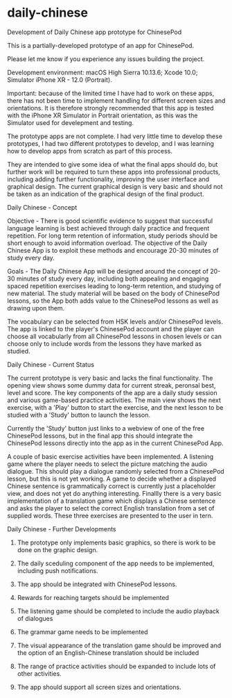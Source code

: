 # daily-chinese
Development of Daily Chinese app prototype for ChinesePod

This is a partially-developed prototype of an app for ChinesePod.

Please let me know if you experience any issues building the project.

Development environment:
macOS High Sierra 10.13.6;
Xcode 10.0;
Simulator iPhone XR - 12.0 (Portrait).

Important: because of the limited time I have had to work on these apps, there has not been
time to implement handling for different screen sizes and orientations. It is therefore strongly
recommended that this app is tested with the iPhone XR Simulator in Portrait orientation, as
this was the Simulator used for develepment and testing.

The prototype apps are not complete. I had very little time to develop these prototypes, 
I had two different prototypes to develop, and I was learning how to develop apps from scratch 
as part of this process.


They are intended to give some idea of what the final apps should do, but further work will be required 
to turn these apps into professional products, including adding further functionality, improving the user 
interface and graphical design. The current graphical design is very basic and should not be taken as an 
indication of the graphical design of the final product.

Daily Chinese - Concept

Objective - There is good scientific evidence to suggest that successful language learning is best achieved through 
daily practice and frequent repetition. For long term retention of information, study periods should be 
short enough to avoid information overload. The objective of the Daily Chinese App is to exploit these 
methods and encourage 20-30 minutes of study every day.

Goals - The Daily Chinese App will be designed around the concept of 20-30 minutes of study every day, including
both appealing and engaging spaced repetition exercises leading to long-term retention, and studying of new material. 
The study material will be based on the body of ChinesePod lessons, so the App both adds value to the ChinesePod 
lessons as well as drawing upon them.

The vocabulary can be selected from HSK levels and/or ChinesePod levels. The app is linked to the player's
ChinesePod account and the player can choose all vocabularly from all ChinesePod lessons in chosen levels or
can choose only to include words from the lessons they have marked as studied.

Daily Chinese - Current Status

The current prototype is very basic and lacks the final functionality. The opening view shows some dummy
data for current streak, peronsal best, level and score. The key components of the app are a daily study
session and various game-based practice activities. The main view shows the next exercise, with a 'Play'
button to start the exercise, and the next lesson to be studied with a 'Study' button to launch the
lesson.

Currently the 'Study' button just links to a webview of one of the free ChinesePod lessons, but in the
final app this should integrate the ChinesePod lessons directly into the app as in the current
ChinesePod App.

A couple of basic exercise activities have been implemented. A listening game where the player needs to
select the picture matching the audio dialogue. This should play a dialogue randomly selected from a
ChinesePod lesson, but this is not yet working. A game to decide whether a displayed Chinese sentence is 
grammatically correct is currently just a placeholder view, and does not yet do anything interesting.
Finallly there is a very basic implementation of a translation game which displays a Chinese sentence 
and asks the player to select the correct English translation from a set of supplied words. These three
exercises are presented to the user in tern.


Daily Chinese - Further Developments

1) The prototype only implements basic graphics, so there is work to be done on the graphic design. 

2) The daily sceduling component of the app needs to be implemented, including push notifications.

3) The app should be integrated with ChinesePod lessons.

4) Rewards for reaching targets should be implemented

5) The listening game should be completed to include the audio playback of dialogues

6) The grammar game needs to be implemented

7) The visual appearance of the translation game should be improved and the option of an
English-Chinese translation should be included

8) The range of practice activities should be expanded to include lots of other activities.

9) The app should support all screen sizes and orientations.



